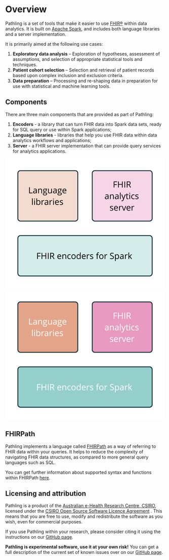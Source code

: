 # Overview

Pathling is a set of tools that make it easier to
use [FHIR&reg;](https://hl7.org/fhir) within data analytics. It is built
on [Apache Spark](https://spark.apache.org), and includes both language
libraries and a server implementation.

It is primarily aimed at the following use cases:

1. **Exploratory data analysis** – Exploration of hypotheses, assessment of
   assumptions, and selection of appropriate statistical tools and techniques.
2. **Patient cohort selection** – Selection and retrieval of patient records
   based
   upon complex inclusion and exclusion criteria.
3. **Data preparation** – Processing and re-shaping data in preparation for use
   with statistical and machine learning tools.

## Components

There are three main components that are provided as part of Pathling:

1. **Encoders** - a library that can turn FHIR data into Spark data sets, ready
   for SQL query or use within Spark applications;
2. **Language libraries** - libraries that help you use FHIR data within data
   analytics workflows and applications;
4. **Server** - a FHIR server implementation that can provide query services for
   analytics applications.

![Components](../src/images/components.svg#light-mode-only "Architecture")
![Components](../src/images/components-dark.svg#dark-mode-only "Architecture")

## FHIRPath

Pathling implements a language called [FHIRPath](https://hl7.org/fhirpath/) as a
way of referring to FHIR data within your queries. It helps to reduce the
complexity of navigating FHIR data structures, as compared to more general query
languages such as SQL.

You can get further information about supported syntax and functions within
FHIRPath [here](/docs/fhirpath).

## Licensing and attribution

Pathling is a product of the
[Australian e-Health Research Centre, CSIRO](https://aehrc.csiro.au), licensed
under the
[CSIRO Open Source Software Licence Agreement](https://github.com/aehrc/pathling/blob/main/LICENSE.md)
.
This means that you are free to use, modify and redistribute the software as
you wish, even for commercial purposes.

If you use Pathling within your research, please consider citing it using the
instructions on our [GitHub page](https://github.com/aehrc/pathling).

**Pathling is experimental software, use it at your own risk!** You can get a
full description of the current set of known issues over on our
[GitHub page](https://github.com/aehrc/pathling/issues).
